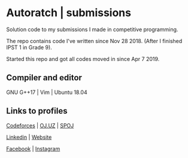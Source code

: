 # Autoratch | submissions

Solution code to my submissions I made in competitive programming.

The repo contains code I've written since Nov 28 2018. (After I finished IPST 1 in Grade 9).

Started this repo and got all codes moved in since Apr 7 2019.

## Compiler and editor

GNU G++17 | Vim | Ubuntu 18.04

## Links to profiles 

[Codeforces](https://codeforces.com/profile/Autoratch/) | 
[OJ.UZ](https://oj.uz/profile/Autoratch) | 
[SPOJ](https://spoj.com/users/autoratch)

[Linkedin](https://www.linkedin.com/in/autoratch/) | [Website](http://krittitee.me/)

[Facebook](https://facebook.com/Autoratch/) | [Instagram](https://instagram.com/autoratch_/)
